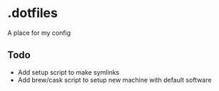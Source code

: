 # .dotfiles
A place for my config

## Todo
* Add setup script to make symlinks
* Add brew/cask script to setup new machine with default software
